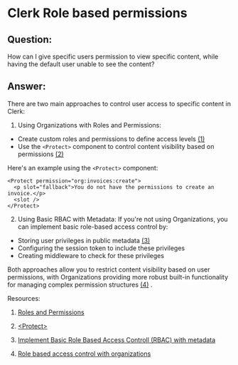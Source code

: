 # Clerk Role based permissions

## Question:

How can I give specific users permission to view specific content, while having the default user unable to see the content?

## Answer: 


 There are two main approaches to control user access to specific content in Clerk:

1. Using Organizations with Roles and Permissions:
- Create custom roles and permissions to define access levels  [(1)](https://clerk.com/docs/organizations/roles-permissions#permissions) 
- Use the `<Protect>` component to control content visibility based on permissions  [(2)](https://clerk.com/docs/components/protect#usage) 

Here's an example using the `<Protect>` component:

```tsx
<Protect permission="org:invoices:create">
  <p slot="fallback">You do not have the permissions to create an invoice.</p>
  <slot />
</Protect>
```


2. Using Basic RBAC with Metadata:
If you're not using Organizations, you can implement basic role-based access control by:
- Storing user privileges in public metadata  [(3)](https://clerk.com/docs/references/nextjs/basic-rbac) 
- Configuring the session token to include these privileges 
- Creating middleware to check for these privileges 

Both approaches allow you to restrict content visibility based on user permissions, with Organizations providing more robust built-in functionality for managing complex permission structures  [(4)](https://clerk.com/blog/role-based-access-control-with-clerk-orgs) .

Resources:
1. [Roles and Permissions](https://clerk.com/docs/organizations/roles-permissions)
 
1. <a href="https://clerk.com/docs/components/protect" target="_blank">&lt;Protect&gt;</a>

1. [Implement Basic Role Based Access Controll (RBAC) with metadata](https://clerk.com/docs/references/nextjs/basic-rbac)

1. [Role based access control with organizations](https://clerk.com/blog/role-based-access-control-with-clerk-orgs)